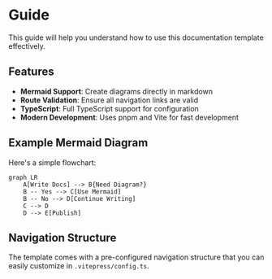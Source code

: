 # Guide

This guide will help you understand how to use this documentation template effectively.

## Features

- **Mermaid Support**: Create diagrams directly in markdown
- **Route Validation**: Ensure all navigation links are valid
- **TypeScript**: Full TypeScript support for configuration
- **Modern Development**: Uses pnpm and Vite for fast development

## Example Mermaid Diagram

Here's a simple flowchart:

```mermaid
graph LR
    A[Write Docs] --> B{Need Diagram?}
    B -- Yes --> C[Use Mermaid]
    B -- No --> D[Continue Writing]
    C --> D
    D --> E[Publish]
```

## Navigation Structure

The template comes with a pre-configured navigation structure that you can easily customize in `.vitepress/config.ts`.
